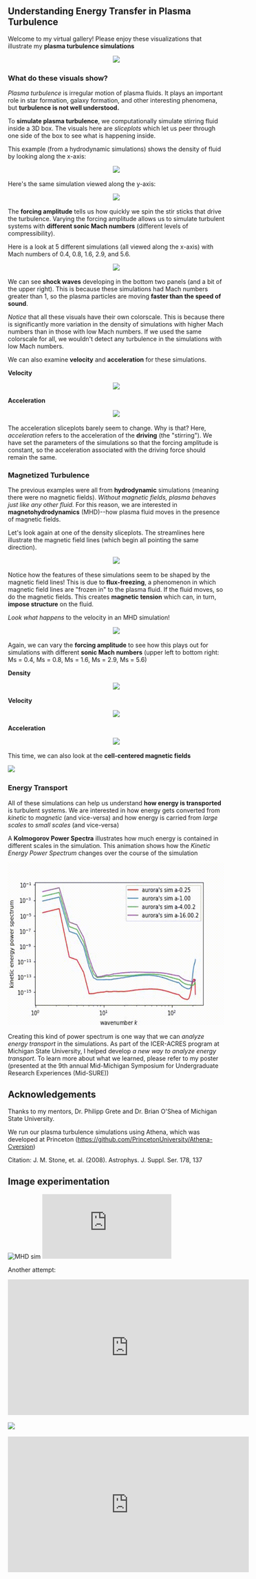 ## Understanding Energy Transfer in Plasma Turbulence

Welcome to my virtual gallery! 
Please enjoy these visualizations that illustrate my **plasma turbulence simulations**

<p align="center">
  <img src="MHD_a-64.00_density_z.gif">
</p>

### What do these visuals show?

*Plasma turbulence* is irregular motion of plasma fluids. It plays an important role in star formation, galaxy formation, and other interesting phenomena, but **turbulence is not well understood.**

To **simulate plasma turbulence**, we computationally simulate stirring fluid inside a 3D box. The visuals here are *sliceplots* which let us peer through one side of the box to see what is happening inside. 

This example (from a hydrodynamic simulations) shows the density of fluid by looking along the x-axis:

<p align="center">
  <img src="MHD_a-64.00_density_z.gif">
</p>

Here's the same simulation viewed along the y-axis:

<p align="center">
  <img src="MHD_a-64.00_density_z.gif">
</p>

The **forcing amplitude** tells us how quickly we spin the stir sticks that drive the turbulence. Varying the forcing amplitude allows us to simulate turbulent systems with **different sonic Mach numbers** (different levels of compressibility). 

Here is a look at 5 different simulations (all viewed along the x-axis) with Mach numbers of 0.4, 0.8, 1.6, 2.9, and 5.6. 

<p align="center">
  <img src="MHD_a-64.00_density_z.gif">
</p>

We can see **shock waves** developing in the bottom two panels (and a bit of the upper right). This is because these simulations had Mach numbers greater than 1, so the plasma particles are moving **faster than the speed of sound**.

*Notice* that all these visuals have their own colorscale. This is because there is significantly more variation in the density of simulations with higher Mach numbers than in those with low Mach numbers. If we used the same colorscale for all, we wouldn't detect any turbulence in the simulations with low Mach numbers.

We can also examine **velocity** and **acceleration** for these simulations.

**Velocity**
<p align="center">
  <img src="MHD_a-64.00_density_z.gif">
</p>

**Acceleration**
<p align="center">
  <img src="MHD_a-64.00_density_z.gif">
</p>

The acceleration sliceplots barely seem to change. Why is that? Here, *acceleration* refers to the acceleration of the **driving** (the "stirring"). We have set the parameters of the simulations so that the forcing amplitude is constant, so the acceleration associated with the driving force should remain the same.

### Magnetized Turbulence

The previous examples were all from **hydrodynamic** simulations (meaning there were no magnetic fields). *Without magnetic fields, plasma behaves just like any other fluid.* For this reason, we are interested in **magnetohydrodynamics** (MHD)--how plasma fluid moves in the presence of magnetic fields.

Let's look again at one of the density sliceplots. The streamlines here illustrate the magnetic field lines (which begin all pointing the same direction).

<p align="center">
  <img src="MHD_a-64.00_density_z.gif">
</p>

Notice how the features of these simulations seem to be shaped by the magnetic field lines! This is due to **flux-freezing**, a phenomenon in which magnetic field lines are "frozen in" to the plasma fluid. If the fluid moves, so do the magnetic fields. This creates **magnetic tension** which can, in turn, **impose structure** on the fluid.

*Look what happens* to the velocity in an MHD simulation!

<p align="center">
  <img src="MHD_a-64.00_density_z.gif">
</p>

Again, we can vary the **forcing amplitude** to see how this plays out for simulations with different **sonic Mach numbers** (upper left to bottom right: Ms = 0.4, Ms = 0.8, Ms = 1.6, Ms = 2.9, Ms = 5.6)

**Density**

<p align="center">
  <img src="MHD_a-64.00_density_z.gif">
</p>

**Velocity**

<p align="center">
  <img src="MHD_a-64.00_density_z.gif">
</p>

**Acceleration**

<p align="center">
  <img src="MHD_a-64.00_density_z.gif">
</p>

This time, we can also look at the **cell-centered magnetic fields**

![](MHD_cell_centered_B_x_x_movie.gif)

### Energy Transport

All of these simulations can help us understand **how energy is transported** is turbulent systems. We are interested in how energy gets converted from *kinetic* to *magnetic* (and vice-versa) and how energy is carried from *large scales* to *small scales* (and vice-versa)

A **Kolmogorov Power Spectra** illustrates how much energy is contained in different scales in the simulation. This animation shows how the *Kinetic Energy Power Spectrum* changes over the course of the simulation

![](rhoU_Full_power_spectra.gif)

Creating this kind of power spectrum is one way that we can *analyze energy transport* in the simulations. As part of the ICER-ACRES program at Michigan State University, I helped develop *a new way to analyze energy transport*. To learn more about what we learned, please refer to my poster (presented at the 9th annual Mid-Michigan Symposium for Undergraduate Research Experiences (Mid-SURE))

## Acknowledgements
Thanks to my mentors, Dr. Philipp Grete and Dr. Brian O'Shea of Michigan State University.

We run our plasma turbulence simulations using Athena, which was developed at Princeton (https://github.com/PrincetonUniversity/Athena-Cversion)

Citation: J. M. Stone, et. al. (2008). Astrophys. J. Suppl. Ser. 178, 137

## Image experimentation

<img src='https://youtu.be/U0Cxs1h-4Dc' title='MHD sim' width='' alt='MHD sim' />


<iframe src="https://www.youtube.com/embed/U0Cxs1h-4Dc" frameborder="0" allow="autoplay; encrypted-media; gyroscope; picture-in-picture" allowfullscreen></iframe>

Another attempt:

<p align="center">
  <iframe width="560" height="315" src="https://www.youtube.com/embed/U0Cxs1h-4Dc" frameborder="0" allow="autoplay; encrypted-media; gyroscope; picture-in-picture" allowfullscreen></iframe>
</p>

![](MHD_a-64.00_density_z.gif)

<iframe width="560" height="315" src="https://www.youtube.com/embed/U0Cxs1h-4Dc" frameborder="0" allow="autoplay; encrypted-media; gyroscope; picture-in-picture" allowfullscreen></iframe>
